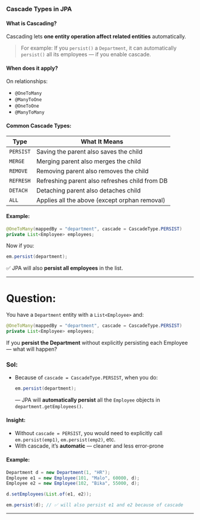 ### Cascade Types in JPA

#### What is Cascading?

Cascading lets **one entity operation affect related entities** automatically.

> For example:
> If you `persist()` a `Department`, it can automatically `persist()` all its employees — if you enable cascade.

#### When does it apply?

On relationships:

* `@OneToMany`
* `@ManyToOne`
* `@OneToOne`
* `@ManyToMany`

#### Common Cascade Types:

| Type      | What It Means                                  |
| --------- | ---------------------------------------------- |
| `PERSIST` | Saving the parent also saves the child         |
| `MERGE`   | Merging parent also merges the child           |
| `REMOVE`  | Removing parent also removes the child         |
| `REFRESH` | Refreshing parent also refreshes child from DB |
| `DETACH`  | Detaching parent also detaches child           |
| `ALL`     | Applies all the above (except orphan removal)  |

#### Example:

```java
@OneToMany(mappedBy = "department", cascade = CascadeType.PERSIST)
private List<Employee> employees;
```

Now if you:

```java
em.persist(department);
```

✅ JPA will also **persist all employees** in the list.

---

# Question:

You have a `Department` entity with a `List<Employee>` and:

```java
@OneToMany(mappedBy = "department", cascade = CascadeType.PERSIST)
private List<Employee> employees;
```

If you **persist the Department** without explicitly persisting each Employee — what will happen?

### Sol:

* Because of `cascade = CascadeType.PERSIST`, when you do:

  ```java
  em.persist(department);
  ```

  — JPA will **automatically persist** all the `Employee` objects in `department.getEmployees()`.

#### Insight:

* Without `cascade = PERSIST`, you would need to explicitly call `em.persist(emp1)`, `em.persist(emp2)`, etc.
* With cascade, it’s **automatic** — cleaner and less error-prone

#### Example:

```java
Department d = new Department(1, "HR");
Employee e1 = new Employee(101, "Malo", 60000, d);
Employee e2 = new Employee(102, "Bika", 55000, d);

d.setEmployees(List.of(e1, e2));

em.persist(d); // ✅ will also persist e1 and e2 because of cascade
```

---
